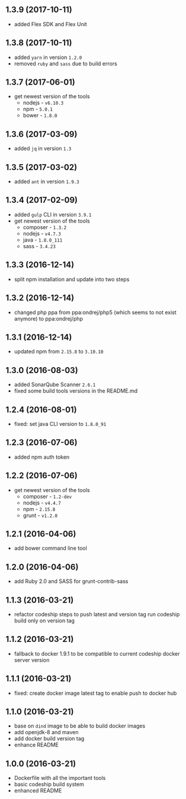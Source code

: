 ## 1.3.9 (2017-10-11)

* added Flex SDK and Flex Unit

## 1.3.8 (2017-10-11)

* added `yarn` in version `1.2.0`
* removed `ruby` and `sass` due to build errors

## 1.3.7 (2017-06-01)

* get newest version of the tools
    * nodejs - `v6.10.3`
    * npm - `5.0.1`
    * bower - `1.8.0`

## 1.3.6 (2017-03-09)

* added `jq` in version `1.3`

## 1.3.5 (2017-03-02)

* added `ant` in version `1.9.3`

## 1.3.4 (2017-02-09)

* added `gulp` CLI in version `3.9.1`
* get newest version of the tools
    * composer - `1.3.2`
    * nodejs - `v4.7.3`
    * java - `1.8.0_111`
    * sass - `3.4.23`

## 1.3.3 (2016-12-14)

* split npm installation and update into two steps

## 1.3.2 (2016-12-14)

* changed php ppa from ppa:ondrej/php5 (which seems to not exist anymore) to ppa:ondrej/php

## 1.3.1 (2016-12-14)

* updated npm from `2.15.8` to `3.10.10`

## 1.3.0 (2016-08-03)

* added SonarQube Scanner `2.6.1`
* fixed some build tools versions in the README.md

## 1.2.4 (2016-08-01)

* fixed: set java CLI version to `1.8.0_91`

## 1.2.3 (2016-07-06)

* added npm auth token

## 1.2.2 (2016-07-06)

* get newest version of the tools
    * composer - `1.2-dev`
    * nodejs - `v4.4.7`
    * npm - `2.15.8`
    * grunt - `v1.2.0`

## 1.2.1 (2016-04-06)

* add bower command line tool

## 1.2.0 (2016-04-06)

* add Ruby 2.0 and SASS for grunt-contrib-sass

## 1.1.3 (2016-03-21)

* refactor codeship steps to push latest and version tag run codeship build only on version tag

## 1.1.2 (2016-03-21)

* fallback to docker 1.9.1 to be compatible to current codeship docker server version

## 1.1.1 (2016-03-21)

* fixed: create docker image latest tag to enable push to docker hub

## 1.1.0 (2016-03-21)

* base on `dind` image to be able to build docker images
* add openjdk-8 and maven
* add docker build version tag
* enhance README

## 1.0.0 (2016-03-21)

* Dockerfile with all the important tools
* basic codeship build system
* enhanced README